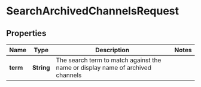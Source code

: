 

# SearchArchivedChannelsRequest


## Properties

| Name | Type | Description | Notes |
|------------ | ------------- | ------------- | -------------|
|**term** | **String** | The search term to match against the name or display name of archived channels |  |



